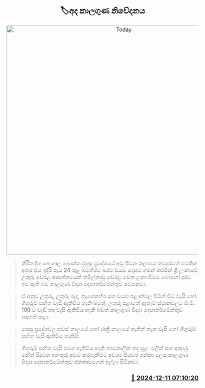<p align='center'><b><h2 align='center' title='Today's weather forecast'>🏷අද කාලගුණ නිවේදනය</h2></b></p>
<p align='center'><img src='https://helakuru.sgp1.cdn.digitaloceanspaces.com/esana/images/lib/weather-thumb-new-1[1].jpg' width='600' alt='Today's weather forecast'></p>

> නිරිත දිග බෙංගාල බොක්ක මුහුදු ප්‍රදේශයේ අඩු පීඩන කලාපය තවදුරටත් පවතින අතර එය ඉදිරි පැය 24 තුළ බටහිරට බරව වයඹ දෙසට ගමන් කරමින් ශ්‍රී ලංකාවේ උතුරු වෙරළ ආසන්නයෙන් තමිල්නාඩු වෙරළ වෙත ළඟා වීමට බොහෝ දුරට ඉඩ ඇති බව කාලගුණ විද්‍යා දෙපාර්තමේන්තුව පවසනවා.

> ඒ අනුව උතුරු, උතුරු මැද, නැගෙනහිර සහ වයඹ පළාත්වල විටින් විට වැසි හෝ ගිගුරුම් සහිත වැසි ඇතිවිය හැකි බවත්, උතුරු පළාතේ ඇතැම් ස්ථානවලට මි.මී. 100 ට වැඩි තද වැසි ඇතිවිය හැකි බවත් කාලගුණ විද්‍යා දෙපාර්තමේන්තුව සඳහන් කළා.

> සෙසු ප්‍රදේශවල සවස් කාලයේ හෝ රාත්‍රී කාලයේ තැනින් තැන වැසි හෝ ගිගුරුම් සහිත වැසි ඇතිවිය හැකියි.

> ගිගුරුම් සහිත වැසි සමග ඇතිවිය හැකි තාවකාලික තද සුළං වලින් සහ අකුණු මඟින් සිදුවන අනතුරු අවම කරගැනීමට අවශ්‍ය පියවර ගන්නා ලෙස කාලගුණ විද්‍යා දෙපාර්තමේන්තුව ජනතාවගෙන් ඉල්ලා සිටිනවා.



<h3 align='right'><a href='https://www.helakuru.lk/esana/p/105814/'>📅 2024-12-11 07:10:20</a></h3>
